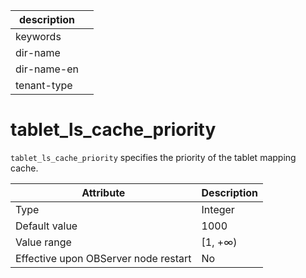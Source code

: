 |description||
|---|---|
|keywords||
|dir-name||
|dir-name-en||
|tenant-type||

# tablet_ls_cache_priority

`tablet_ls_cache_priority` specifies the priority of the tablet mapping cache.

| **Attribute** | **Description** |
| --- | --- |
| Type | Integer |
| Default value | 1000 |
| Value range | [1, +∞) |
| Effective upon OBServer node restart | No |
